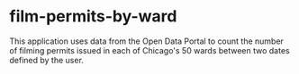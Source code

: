 # film-permits-by-ward

This application uses data from the Open Data Portal to count the number of filming permits issued in each of Chicago's 50 wards between two dates defined by the user.

